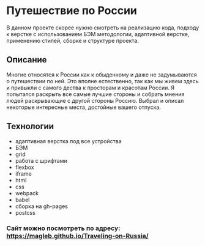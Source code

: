 # Путешествие по России
В данном проекте скорее нужно смотреть на реализацию кода, подходу к верстке с использованием БЭМ методологии, адаптивной верстке, применению стилей, сборке и структуре проекта.
## Описание
Многие относятся к России как к обыденному и даже не задумываются о путешествии по ней. Это вполне естественно, так как мы живем здесь и привыкли с самого дества к просторам и красотам России. Я попытался раскрыть все самые лучшие стороны и собрать мнения людей раскрывающие с другой стороны Россию. Выбрал и описал некоторые интересные места, достойные вашего отпуска.
## Технологии
- адаптивная верстка под все устройства
- БЭМ
- grid
- работа с шрифтами 
- flexbox
- iframe
- html
- css
- webpack
- babel
- сборка на gh-pages
- postcss

### Сайт можно посмотреть по адресу: https://magleb.github.io/Traveling-on-Russia/